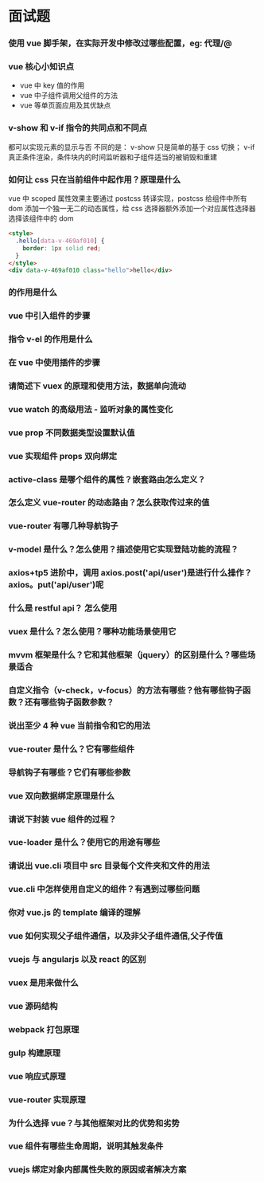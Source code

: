 # 面试题

### 使用 vue 脚手架，在实际开发中修改过哪些配置，eg: 代理/@

### vue 核心小知识点

- vue 中 key 值的作用
- vue 中子组件调用父组件的方法
- vue 等单页面应用及其优缺点

### v-show 和 v-if 指令的共同点和不同点

都可以实现元素的显示与否
不同的是：
v-show 只是简单的基于 css 切换；
v-if 真正条件渲染，条件块内的时间监听器和子组件适当的被销毁和重建

### 如何让 css 只在当前组件中起作用？原理是什么

vue 中 scoped 属性效果主要通过 postcss 转译实现，postcss 给组件中所有 dom 添加一个独一无二的动态属性，给 css 选择器额外添加一个对应属性选择器选择该组件中的 dom

```html
<style>
  .hello[data-v-469af010] {
    border: 1px solid red;
  }
</style>
<div data-v-469af010 class="hello">hello</div>
```

### <keep-alive></keep-alive>的作用是什么

### vue 中引入组件的步骤

### 指令 v-el 的作用是什么

### 在 vue 中使用插件的步骤

### 请简述下 vuex 的原理和使用方法，数据单向流动

### vue watch 的高级用法 - 监听对象的属性变化

### vue prop 不同数据类型设置默认值

### vue 实现组件 props 双向绑定

### active-class 是哪个组件的属性？嵌套路由怎么定义？

### 怎么定义 vue-router 的动态路由？怎么获取传过来的值

### vue-router 有哪几种导航钩子



### v-model 是什么？怎么使用？描述使用它实现登陆功能的流程？

### axios+tp5 进阶中，调用 axios.post('api/user')是进行什么操作？axios。put('api/user')呢

### 什么是 restful api？ 怎么使用

### vuex 是什么？怎么使用？哪种功能场景使用它

### mvvm 框架是什么？它和其他框架（jquery）的区别是什么？哪些场景适合

### 自定义指令（v-check，v-focus）的方法有哪些？他有哪些钩子函数？还有哪些钩子函数参数？

### 说出至少 4 种 vue 当前指令和它的用法

### vue-router 是什么？它有哪些组件

### 导航钩子有哪些？它们有哪些参数

### vue 双向数据绑定原理是什么

### 请说下封装 vue 组件的过程？

### vue-loader 是什么？使用它的用途有哪些

### 请说出 vue.cli 项目中 src 目录每个文件夹和文件的用法

### vue.cli 中怎样使用自定义的组件？有遇到过哪些问题

### 你对 vue.js 的 template 编译的理解

### vue 如何实现父子组件通信，以及非父子组件通信,父子传值

### vuejs 与 angularjs 以及 react 的区别

### vuex 是用来做什么

### vue 源码结构

### webpack 打包原理

### gulp 构建原理

### vue 响应式原理

### vue-router 实现原理

### 为什么选择 vue？与其他框架对比的优势和劣势

### vue 组件有哪些生命周期，说明其触发条件

### vuejs 绑定对象内部属性失败的原因或者解决方案

